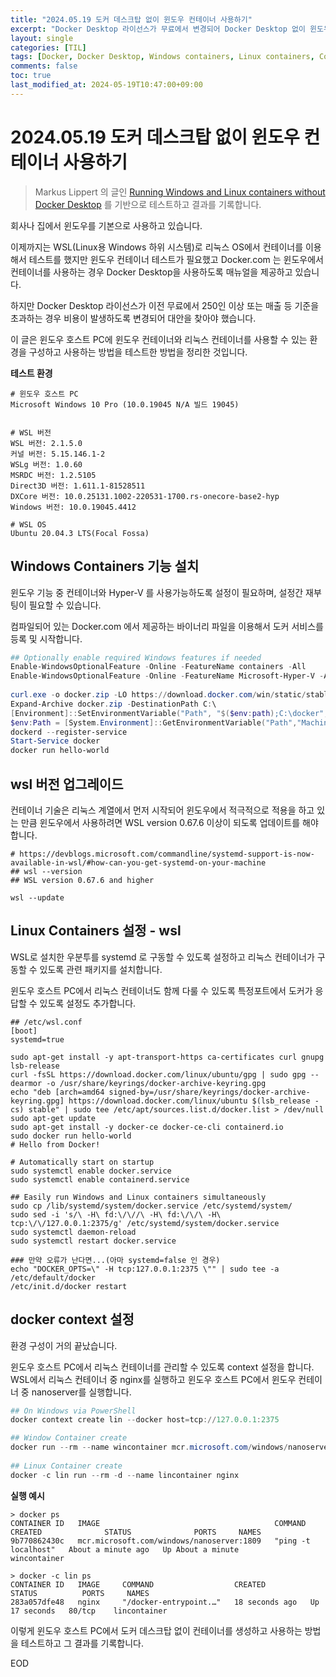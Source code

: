 ```yaml
---
title: "2024.05.19 도커 데스크탑 없이 윈도우 컨테이너 사용하기"
excerpt: "Docker Desktop 라이선스가 무료에서 변경되어 Docker Desktop 없이 윈도우 컨테이너와 리눅스 컨테이너를 구성하는 방법을 테스트 하였습니다."
layout: single
categories: [TIL]
tags: [Docker, Docker Desktop, Windows containers, Linux containers, Containers, TIL, Today I Learned]
comments: false
toc: true
last_modified_at: 2024-05-19T10:47:00+09:00
---
```



# 2024.05.19 도커 데스크탑 없이 윈도우 컨테이너 사용하기

> Markus Lippert 의 글인 [Running Windows and Linux containers without Docker Desktop](https://lippertmarkus.com/2021/09/04/containers-without-docker-desktop/) 를 기반으로 테스트하고 결과를 기록합니다.


회사나 집에서 윈도우를 기본으로 사용하고 있습니다. 

이제까지는 WSL(Linux용 Windows 하위 시스템)로 리눅스 OS에서 컨테이너를 이용해서 테스트를 했지만 윈도우 컨테이너 테스트가 필요했고 Docker.com 는 윈도우에서 컨테이너를 사용하는 경우 Docker Desktop을 사용하도록 매뉴얼을 제공하고 있습니다.

하지만 Docker Desktop 라이선스가 이전 무료에서 250인 이상 또는 매출 등 기준을 초과하는 경우 비용이 발생하도록 변경되어 대안을 찾아야 했습니다.

이 글은 윈도우 호스트 PC에 윈도우 컨테이너와 리눅스 컨테이너를 사용할 수 있는 환경을 구성하고 사용하는 방법을 테스트한 방법을 정리한 것입니다.


**테스트 환경**
```
# 윈도우 호스트 PC
Microsoft Windows 10 Pro (10.0.19045 N/A 빌드 19045) 


# WSL 버전
WSL 버전: 2.1.5.0
커널 버전: 5.15.146.1-2
WSLg 버전: 1.0.60
MSRDC 버전: 1.2.5105
Direct3D 버전: 1.611.1-81528511
DXCore 버전: 10.0.25131.1002-220531-1700.rs-onecore-base2-hyp
Windows 버전: 10.0.19045.4412

# WSL OS
Ubuntu 20.04.3 LTS(Focal Fossa)
```



## Windows Containers 기능 설치

윈도우 기능 중 컨테이너와 Hyper-V 를 사용가능하도록 설정이 필요하며, 설정간 재부팅이 필요할 수 있습니다.

컴파일되어 있는 Docker.com 에서 제공하는 바이너리 파일을 이용해서 도커 서비스를 등록 및 시작합니다.

```powershell
## Optionally enable required Windows features if needed
Enable-WindowsOptionalFeature -Online -FeatureName containers -All
Enable-WindowsOptionalFeature -Online -FeatureName Microsoft-Hyper-V -All
 
curl.exe -o docker.zip -LO https://download.docker.com/win/static/stable/x86_64/docker-20.10.13.zip 
Expand-Archive docker.zip -DestinationPath C:\
[Environment]::SetEnvironmentVariable("Path", "$($env:path);C:\docker", [System.EnvironmentVariableTarget]::Machine)
$env:Path = [System.Environment]::GetEnvironmentVariable("Path","Machine")
dockerd --register-service
Start-Service docker
docker run hello-world
```


## wsl 버전 업그레이드

컨테이너 기술은 리눅스 계열에서 먼저 시작되어 윈도우에서 적극적으로 적용을 하고 있는 만큼 윈도우에서 사용하려면 WSL version 0.67.6 이상이 되도록 업데이트를 해야 합니다.

```
# https://devblogs.microsoft.com/commandline/systemd-support-is-now-available-in-wsl/#how-can-you-get-systemd-on-your-machine
## wsl --version
## WSL version 0.67.6 and higher

wsl --update
```

## Linux Containers 설정 - wsl

WSL로 설치한 우분투를 systemd 로 구동할 수 있도록 설정하고 리눅스 컨테이너가 구동할 수 있도록 관련 패키지를 설치합니다.

윈도우 호스트 PC에서 리눅스 컨테이너도 함께 다룰 수 있도록 특정포트에서 도커가 응답할 수 있도록 설정도 추가합니다.

```
## /etc/wsl.conf
[boot]
systemd=true

sudo apt-get install -y apt-transport-https ca-certificates curl gnupg lsb-release
curl -fsSL https://download.docker.com/linux/ubuntu/gpg | sudo gpg --dearmor -o /usr/share/keyrings/docker-archive-keyring.gpg
echo "deb [arch=amd64 signed-by=/usr/share/keyrings/docker-archive-keyring.gpg] https://download.docker.com/linux/ubuntu $(lsb_release -cs) stable" | sudo tee /etc/apt/sources.list.d/docker.list > /dev/null
sudo apt-get update
sudo apt-get install -y docker-ce docker-ce-cli containerd.io
sudo docker run hello-world
# Hello from Docker!
 
# Automatically start on startup
sudo systemctl enable docker.service
sudo systemctl enable containerd.service

## Easily run Windows and Linux containers simultaneously
sudo cp /lib/systemd/system/docker.service /etc/systemd/system/
sudo sed -i 's/\ -H\ fd:\/\//\ -H\ fd:\/\/\ -H\ tcp:\/\/127.0.0.1:2375/g' /etc/systemd/system/docker.service
sudo systemctl daemon-reload
sudo systemctl restart docker.service
 
### 만약 오류가 난다면...(아마 systemd=false 인 경우)
echo "DOCKER_OPTS=\" -H tcp:127.0.0.1:2375 \"" | sudo tee -a /etc/default/docker
/etc/init.d/docker restart
```


## docker context 설정

환경 구성이 거의 끝났습니다. 

윈도우 호스트 PC에서 리눅스 컨테이너를 관리할 수 있도록 context 설정을 합니다. WSL에서 리눅스 컨테이너 중 nginx를 실행하고 윈도우 호스트 PC에서 윈도우 컨테이너 중 nanoserver를 실행합니다.



```powershell
## On Windows via PowerShell
docker context create lin --docker host=tcp://127.0.0.1:2375

## Window Container create
docker run --rm --name wincontainer mcr.microsoft.com/windows/nanoserver:1809 ping -t localhost
 
## Linux Container create
docker -c lin run --rm -d --name lincontainer nginx
```

**실행 예시**

```
> docker ps
CONTAINER ID   IMAGE                                       COMMAND               CREATED              STATUS              PORTS     NAMES
9b770862430c   mcr.microsoft.com/windows/nanoserver:1809   "ping -t localhost"   About a minute ago   Up About a minute             wincontainer
 
> docker -c lin ps
CONTAINER ID   IMAGE     COMMAND                  CREATED          STATUS          PORTS     NAMES
283a057dfe48   nginx     "/docker-entrypoint.…"   18 seconds ago   Up 17 seconds   80/tcp    lincontainer
```

이렇게 윈도우 호스트 PC에서 도커 데스크탑 없이 컨테이너를 생성하고 사용하는 방법을 테스트하고 그 결과를 기록합니다.

EOD
